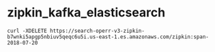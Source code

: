# zipkin_kafka_elasticsearch

```
curl -XDELETE https://search-operr-v3-zipkin-b7wnki5apgp5nbiuv5qeqc6u5i.us-east-1.es.amazonaws.com/zipkin:span-2018-07-20
```
